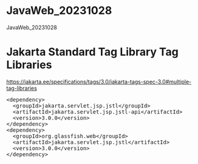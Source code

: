 # JavaWeb_20231028
JavaWeb_20231028
# Jakarta Standard Tag Library Tag Libraries
https://jakarta.ee/specifications/tags/3.0/jakarta-tags-spec-3.0#multiple-tag-libraries
<pre>
&lt;dependency>
  &lt;groupId>jakarta.servlet.jsp.jstl&lt;/groupId>
  &lt;artifactId>jakarta.servlet.jsp.jstl-api&lt;/artifactId>
  &lt;version>3.0.0&lt;/version>
&lt;/dependency>
&lt;dependency>
  &lt;groupId>org.glassfish.web&lt;/groupId>
  &lt;artifactId>jakarta.servlet.jsp.jstl&lt;/artifactId>
  &lt;version>3.0.0&lt;/version>
&lt;/dependency>
</pre>
